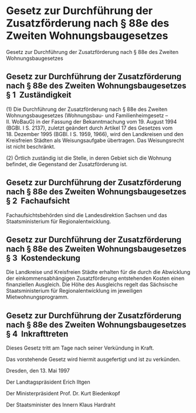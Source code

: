 # Gesetz zur Durchführung der Zusatzförderung nach § 88e des Zweiten Wohnungsbaugesetzes

Gesetz zur Durchführung der Zusatzförderung nach § 88e des Zweiten Wohnungsbaugesetzes

## Gesetz zur Durchführung der Zusatzförderung nach § 88e des Zweiten Wohnungsbaugesetzes § 1  Zuständigkeit

(1) Die Durchführung der Zusatzförderung nach § 88e des Zweiten Wohnungsbaugesetzes (Wohnungsbau- und Familienheimgesetz – II. WoBauG) in der Fassung der Bekanntmachung vom 19. August 1994 (BGBl. I S. 2137), zuletzt geändert durch Artikel 17 des Gesetzes vom 18. Dezember 1995 (BGBl. I S. 1959, 1966), wird den Landkreisen und den Kreisfreien Städten als Weisungsaufgabe übertragen. Das Weisungsrecht ist nicht beschränkt.

(2) Örtlich zuständig ist die Stelle, in deren Gebiet sich die Wohnung befindet, die Gegenstand der Zusatzförderung ist.


## Gesetz zur Durchführung der Zusatzförderung nach § 88e des Zweiten Wohnungsbaugesetzes § 2  Fachaufsicht

Fachaufsichtsbehörden sind die Landesdirektion Sachsen und das Staatsministerium für Regionalentwicklung.


## Gesetz zur Durchführung der Zusatzförderung nach § 88e des Zweiten Wohnungsbaugesetzes § 3  Kostendeckung

Die Landkreise und Kreisfreien Städte erhalten für die durch die Abwicklung der einkommensabhängigen Zusatzförderung entstehenden Kosten einen finanziellen Ausgleich. Die Höhe des Ausgleichs regelt das Sächsische Staatsministerium für Regionalentwicklung im jeweiligen Mietwohnungsprogramm.


## Gesetz zur Durchführung der Zusatzförderung nach § 88e des Zweiten Wohnungsbaugesetzes § 4  Inkrafttreten

Dieses Gesetz tritt am Tage nach seiner Verkündung in Kraft.

Das vorstehende Gesetz wird hiermit ausgefertigt und ist zu verkünden.

Dresden, den 13. Mai 1997

Der Landtagspräsident 
         Erich Iltgen

Der Ministerpräsident 
         Prof. Dr. Kurt Biedenkopf

Der Staatsminister des Innern 
         Klaus Hardraht



